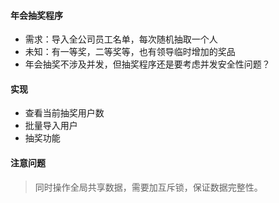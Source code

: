 #### 年会抽奖程序
- 需求：导入全公司员工名单，每次随机抽取一个人
- 未知：有一等奖，二等奖等，也有领导临时增加的奖品
- 年会抽奖不涉及并发，但抽奖程序还是要考虑并发安全性问题？

#### 实现
- 查看当前抽奖用户数
- 批量导入用户
- 抽奖功能

#### 注意问题
>同时操作全局共享数据，需要加互斥锁，保证数据完整性。

